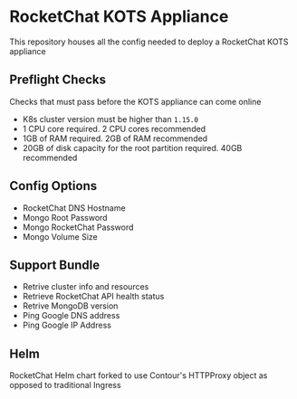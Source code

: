 # RocketChat KOTS Appliance
This repository houses all the config needed to deploy a RocketChat KOTS appliance

## Preflight Checks
Checks that must pass before the KOTS appliance can come online
- K8s cluster version must be higher than `1.15.0`
- 1 CPU core required. 2 CPU cores recommended
- 1GB of RAM required. 2GB of RAM recommended
- 20GB of disk capacity for the root partition required. 40GB recommended

## Config Options
- RocketChat DNS Hostname
- Mongo Root Password
- Mongo RocketChat Password
- Mongo Volume Size

## Support Bundle
- Retrive cluster info and resources
- Retrieve RocketChat API health status
- Retrive MongoDB version
- Ping Google DNS address
- Ping Google IP Address

## Helm
RocketChat Helm chart forked to use Contour's HTTPProxy object as opposed to traditional Ingress
